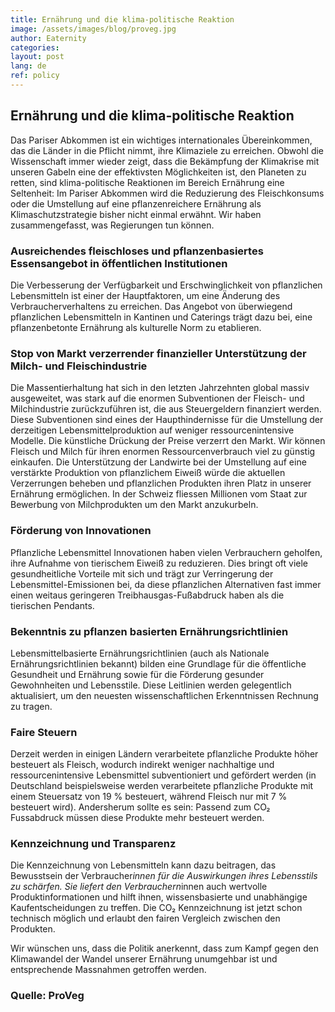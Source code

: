 ```yaml
---
title: Ernährung und die klima-politische Reaktion
image: /assets/images/blog/proveg.jpg
author: Eaternity
categories:
layout: post
lang: de
ref: policy
---
```


## Ernährung und die klima-politische Reaktion
Das Pariser Abkommen ist ein wichtiges internationales Übereinkommen, das die Länder in die Pflicht nimmt, ihre Klimaziele zu erreichen. Obwohl die Wissenschaft immer wieder zeigt, dass die Bekämpfung der Klimakrise mit unseren Gabeln eine der effektivsten Möglichkeiten ist, den Planeten zu retten, sind klima-politische Reaktionen im Bereich Ernährung eine Seltenheit: Im Pariser Abkommen wird die Reduzierung des Fleischkonsums oder die Umstellung auf eine pflanzenreichere Ernährung als Klimaschutzstrategie bisher nicht einmal erwähnt. Wir haben zusammengefasst, was Regierungen tun können.

### Ausreichendes fleischloses und pflanzenbasiertes Essensangebot in öffentlichen Institutionen 

Die Verbesserung der Verfügbarkeit und Erschwinglichkeit von pflanzlichen Lebensmitteln ist einer der Hauptfaktoren, um eine Änderung des Verbraucherverhaltens zu erreichen. Das Angebot von überwiegend pflanzlichen Lebensmitteln in Kantinen und Caterings trägt dazu bei, eine pflanzenbetonte Ernährung als kulturelle Norm zu etablieren. 

### Stop von Markt verzerrender finanzieller Unterstützung der Milch- und Fleischindustrie 

Die Massentierhaltung hat sich in den letzten Jahrzehnten global massiv ausgeweitet, was stark auf die enormen Subventionen der Fleisch- und Milchindustrie zurückzuführen ist, die aus Steuergeldern finanziert werden. Diese Subventionen sind eines der Haupthindernisse für die Umstellung der derzeitigen Lebensmittelproduktion auf weniger ressourcenintensive Modelle. Die künstliche Drückung der Preise verzerrt den Markt. Wir können Fleisch und Milch für ihren enormen Ressourcenverbrauch viel zu günstig einkaufen. Die Unterstützung der Landwirte bei der Umstellung auf eine verstärkte Produktion von pflanzlichem Eiweiß würde die aktuellen Verzerrungen beheben und pflanzlichen Produkten ihren Platz in unserer Ernährung ermöglichen. In der Schweiz fliessen Millionen vom Staat zur Bewerbung von Milchprodukten um den Markt anzukurbeln.


### Förderung von Innovationen

Pflanzliche Lebensmittel Innovationen haben vielen Verbrauchern geholfen, ihre Aufnahme von tierischem Eiweiß zu reduzieren. Dies bringt oft viele gesundheitliche Vorteile mit sich und trägt zur Verringerung der Lebensmittel-Emissionen bei, da diese pflanzlichen Alternativen fast immer einen weitaus geringeren Treibhausgas-Fußabdruck haben als die tierischen Pendants. 

### Bekenntnis zu pflanzen basierten Ernährungsrichtlinien

Lebensmittelbasierte Ernährungsrichtlinien (auch als Nationale Ernährungsrichtlinien bekannt) bilden eine Grundlage für die öffentliche Gesundheit und Ernährung sowie für die Förderung gesunder Gewohnheiten und Lebensstile. Diese Leitlinien werden gelegentlich aktualisiert, um den neuesten wissenschaftlichen Erkenntnissen Rechnung zu tragen. 

### Faire Steuern

Derzeit werden in einigen Ländern verarbeitete pflanzliche Produkte höher besteuert als Fleisch, wodurch indirekt weniger nachhaltige und ressourcenintensive Lebensmittel subventioniert und gefördert werden (in Deutschland beispielsweise werden verarbeitete pflanzliche Produkte mit einem Steuersatz von 19 % besteuert, während Fleisch nur mit 7 % besteuert wird). Andersherum sollte es sein: Passend zum CO₂ Fussabdruck müssen diese Produkte mehr besteuert werden.

### Kennzeichnung und Transparenz

Die Kennzeichnung von Lebensmitteln kann dazu beitragen, das Bewusstsein der Verbraucher*innen für die Auswirkungen ihres Lebensstils zu schärfen. Sie liefert den Verbrauchern*innen auch wertvolle Produktinformationen und hilft ihnen, wissensbasierte und unabhängige Kaufentscheidungen zu treffen. Die CO₂ Kennzeichnung ist jetzt schon technisch möglich und erlaubt den fairen Vergleich zwischen den Produkten.


Wir wünschen uns, dass die Politik anerkennt, dass zum Kampf gegen den Klimawandel der Wandel unserer Ernährung unumgehbar ist und entsprechende Massnahmen getroffen werden. 

### Quelle: ProVeg
